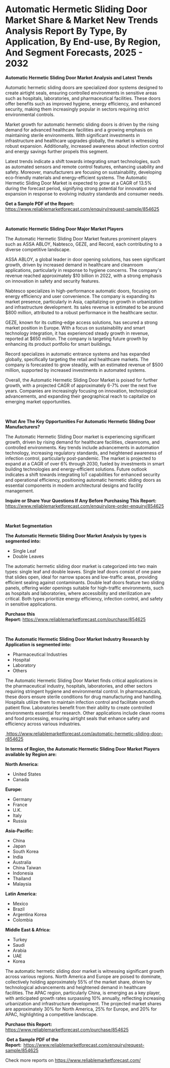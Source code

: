 <p><h1>Automatic Hermetic Sliding Door Market Share & Market New Trends Analysis Report By Type, By Application, By End-use, By Region, And Segment Forecasts, 2025 - 2032</h1></p><p><strong>Automatic Hermetic Sliding Door Market Analysis and Latest Trends</strong></p>
<p><p>Automatic hermetic sliding doors are specialized door systems designed to create airtight seals, ensuring controlled environments in sensitive areas such as hospitals, laboratories, and pharmaceutical facilities. These doors offer benefits such as improved hygiene, energy efficiency, and enhanced security, making them increasingly popular in sectors requiring strict environmental controls.</p><p>Market growth for automatic hermetic sliding doors is driven by the rising demand for advanced healthcare facilities and a growing emphasis on maintaining sterile environments. With significant investments in infrastructure and healthcare upgrades globally, the market is witnessing robust expansion. Additionally, increased awareness about infection control and energy savings further propels this segment.</p><p>Latest trends indicate a shift towards integrating smart technologies, such as automated sensors and remote control features, enhancing usability and safety. Moreover, manufacturers are focusing on sustainability, developing eco-friendly materials and energy-efficient systems. The Automatic Hermetic Sliding Door Market is expected to grow at a CAGR of 13.5% during the forecast period, signifying strong potential for innovation and expansion in response to evolving industry standards and consumer needs.</p></p>
<p><strong>Get a Sample PDF of the Report:&nbsp;</strong> <a href="https://www.reliablemarketforecast.com/enquiry/request-sample/854625?utm_campaign=2481&utm_medium=2&utm_source=Github&utm_content=ia&utm_term=10042025&utm_id=automatic-hermetic-sliding-door">https://www.reliablemarketforecast.com/enquiry/request-sample/854625</a></p>
<p>&nbsp;</p>
<p><strong>Automatic Hermetic Sliding Door Major Market Players</strong></p>
<p><p>The Automatic Hermetic Sliding Door Market features prominent players such as ASSA ABLOY, Nabtesco, GEZE, and Record, each contributing to a diverse competitive landscape. </p><p>ASSA ABLOY, a global leader in door opening solutions, has seen significant growth, driven by increased demand in healthcare and cleanroom applications, particularly in response to hygiene concerns. The company's revenue reached approximately $10 billion in 2022, with a strong emphasis on innovation in safety and security features.</p><p>Nabtesco specializes in high-performance automatic doors, focusing on energy efficiency and user convenience. The company is expanding its market presence, particularly in Asia, capitalizing on growth in urbanization and infrastructure development. Its sales revenue is estimated to be around $800 million, attributed to a robust performance in the healthcare sector.</p><p>GEZE, known for its cutting-edge access solutions, has secured a strong market position in Europe. With a focus on sustainability and smart technology integration, it has experienced steady growth in revenue, reported at $650 million. The company is targeting future growth by enhancing its product portfolio for smart buildings.</p><p>Record specializes in automatic entrance systems and has expanded globally, specifically targeting the retail and healthcare markets. The company is forecasted to grow steadily, with an estimated revenue of $500 million, supported by increased investments in automated systems.</p><p>Overall, the Automatic Hermetic Sliding Door Market is poised for further growth, with a projected CAGR of approximately 6-7% over the next five years. Companies are increasingly focusing on innovation, technological advancements, and expanding their geographical reach to capitalize on emerging market opportunities.</p></p>
<p>&nbsp;</p>
<p><strong>What Are The Key Opportunities For Automatic Hermetic Sliding Door Manufacturers?</strong></p>
<p><p>The Automatic Hermetic Sliding Door market is experiencing significant growth, driven by rising demand for healthcare facilities, cleanrooms, and controlled environments. Key trends include advancements in automation technology, increasing regulatory standards, and heightened awareness of infection control, particularly post-pandemic. The market is projected to expand at a CAGR of over 6% through 2030, fueled by investments in smart building technologies and energy-efficient solutions. Future outlook indicates a shift towards integrating IoT capabilities for enhanced security and operational efficiency, positioning automatic hermetic sliding doors as essential components in modern architectural designs and facility management.</p></p>
<p><strong>Inquire or Share Your Questions If Any Before Purchasing This Report:</strong> <a href="https://www.reliablemarketforecast.com/enquiry/pre-order-enquiry/854625?utm_campaign=2481&utm_medium=2&utm_source=Github&utm_content=ia&utm_term=10042025&utm_id=automatic-hermetic-sliding-door">https://www.reliablemarketforecast.com/enquiry/pre-order-enquiry/854625</a></p>
<p>&nbsp;</p>
<p><strong>Market Segmentation</strong></p>
<p><strong>The Automatic Hermetic Sliding Door Market Analysis by types is segmented into:</strong></p>
<p><ul><li>Single Leaf</li><li>Double Leaves</li></ul></p>
<p><p>The automatic hermetic sliding door market is categorized into two main types: single leaf and double leaves. Single leaf doors consist of one pane that slides open, ideal for narrow spaces and low-traffic areas, providing efficient sealing against contaminants. Double leaf doors feature two sliding panels, offering wider openings suitable for high-traffic environments, such as hospitals and laboratories, where accessibility and sterilization are critical. Both types prioritize energy efficiency, infection control, and safety in sensitive applications.</p></p>
<p><strong>Purchase this Report:&nbsp;</strong><a href="https://www.reliablemarketforecast.com/purchase/854625?utm_campaign=2481&utm_medium=2&utm_source=Github&utm_content=ia&utm_term=10042025&utm_id=automatic-hermetic-sliding-door">https://www.reliablemarketforecast.com/purchase/854625</a></p>
<p>&nbsp;</p>
<p><strong>The Automatic Hermetic Sliding Door Market Industry Research by Application is segmented into:</strong></p>
<p><ul><li>Pharmaceutical Industries</li><li>Hospital</li><li>Laboratory</li><li>Others</li></ul></p>
<p><p>The Automatic Hermetic Sliding Door Market finds critical applications in the pharmaceutical industry, hospitals, laboratories, and other sectors requiring stringent hygiene and environmental control. In pharmaceuticals, these doors ensure sterile conditions for drug manufacturing and handling. Hospitals utilize them to maintain infection control and facilitate smooth patient flow. Laboratories benefit from their ability to create controlled environments essential for research. Other applications include clean rooms and food processing, ensuring airtight seals that enhance safety and efficiency across various industries.</p></p>
<p><a href="https://www.reliablemarketforecast.com/automatic-hermetic-sliding-door-r854625?utm_campaign=2481&utm_medium=2&utm_source=Github&utm_content=ia&utm_term=10042025&utm_id=automatic-hermetic-sliding-door">&nbsp;https://www.reliablemarketforecast.com/automatic-hermetic-sliding-door-r854625</a></p>
<p><strong>In terms of Region, the Automatic Hermetic Sliding Door Market Players available by Region are:</strong></p>
<p>
    <p> <strong> North America: </strong>
        <ul>
            <li>United States</li>
            <li>Canada</li>
        </ul>
        </p> 
    <p> <strong> Europe: </strong>
        <ul>
            <li>Germany</li>
            <li>France</li>
            <li>U.K.</li>
            <li>Italy</li>
            <li>Russia</li>
        </ul>
        </p> 
    <p> <strong> Asia-Pacific: </strong>
        <ul>
            <li>China</li>
            <li>Japan</li>
            <li>South Korea</li>
            <li>India</li>
            <li>Australia</li>
            <li>China Taiwan</li>
            <li>Indonesia</li>
            <li>Thailand</li>
            <li>Malaysia</li>
        </ul>
        </p> 
    <p> <strong> Latin America: </strong>
        <ul>
            <li>Mexico</li>
            <li>Brazil</li>
            <li>Argentina Korea</li>
            <li>Colombia</li>
        </ul>
        </p> 
    <p> <strong> Middle East & Africa: </strong>
        <ul>
            <li>Turkey</li>
            <li>Saudi</li>
            <li>Arabia</li>
            <li>UAE</li>
            <li>Korea</li>
        </ul>
    </p>
    </p>
<p><p>The automatic hermetic sliding door market is witnessing significant growth across various regions. North America and Europe are poised to dominate, collectively holding approximately 55% of the market share, driven by technological advancements and heightened demand in healthcare facilities. The APAC region, particularly China, is emerging as a key player, with anticipated growth rates surpassing 10% annually, reflecting increasing urbanization and infrastructure development. The projected market shares are approximately 30% for North America, 25% for Europe, and 20% for APAC, highlighting a competitive landscape.</p></p>
<p><strong>Purchase this Report: </strong><a href="https://www.reliablemarketforecast.com/purchase/854625?utm_campaign=2481&utm_medium=2&utm_source=Github&utm_content=ia&utm_term=10042025&utm_id=automatic-hermetic-sliding-door">https://www.reliablemarketforecast.com/purchase/854625</a></p>
<p>&nbsp;<strong>Get a Sample PDF of the Report:&nbsp;&nbsp;</strong><a href="https://www.reliablemarketforecast.com/enquiry/request-sample/854625?utm_campaign=2481&utm_medium=2&utm_source=Github&utm_content=ia&utm_term=10042025&utm_id=automatic-hermetic-sliding-door">https://www.reliablemarketforecast.com/enquiry/request-sample/854625</a></p>
<p><strong></strong></p>
<p>Check more reports on <a href="https://www.reliablemarketforecast.com/?utm_campaign=2481&utm_medium=2&utm_source=Github&utm_content=ia&utm_term=10042025&utm_id=automatic-hermetic-sliding-door">https://www.reliablemarketforecast.com/</a></p>